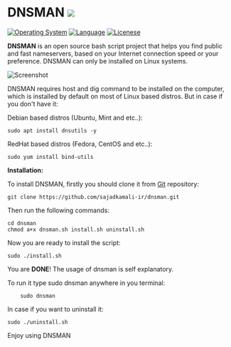 # DNSMAN ![](https://sajadkamali.ir/public_images/DNS-A.png)
[![Operating System](https://img.shields.io/badge/OS-GNU%20Linux-red)](https://www.gnu.org/home.en.html/) [![Language](https://img.shields.io/badge/Language-Bash%20Script-green)](https://www.gnu.org/software/bash/) [![Licenese](https://img.shields.io/badge/Licenese-GPL%20V3-blue)](https://www.gnu.org/licenses/gpl-3.0.en.html)


**DNSMAN** is an open source bash script project that helps you find public and fast nameservers, based on
your Internet connection speed or your preference. DNSMAN can only be installed on Linux systems.

![Screenshot](https://sajadkamali.ir/public_images/DNSMANN.png)

DNSMAN requires host and dig command to be installed on the computer, which is installed by default on
most of Linux based distros. But in case if you don't have it:

Debian based distros (Ubuntu, Mint and etc..):

    sudo apt install dnsutils -y

RedHat based distros (Fedora, CentOS and etc..):

    sudo yum install bind-utils
    
**Installation:**

To install DNSMAN, firstly you should clone it from [Git](https://github.com/sqlmapproject/sqlmap) repository:

    git clone https://github.com/sajadkamali-ir/dnsman.git


Then run the following commands:

    cd dnsman
    chmod a+x dnsman.sh install.sh uninstall.sh


Now you are ready to install the script:

    sudo ./install.sh
 
 
You are **DONE**! The usage of dnsman is self explanatory.

To run it type sudo dnsman anywhere in you terminal:

        sudo dnsman

In case if you want to uninstall it:

    sudo ./uninstall.sh
 
Enjoy using DNSMAN
